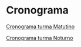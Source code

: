 # Cronograma

[Cronograma turma Matutino](Material/cg_cronograma_mat.pdf "Cronograma turma Matutino")  

[Cronograma turma Noturno](Material//cg_cronograma_not.pdf "Cronograma turma Noturno")  
